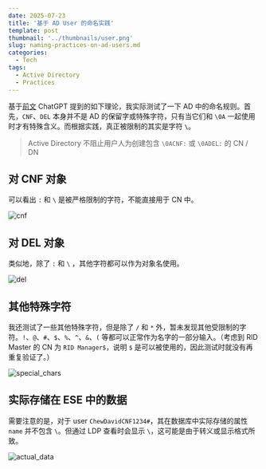 ```yaml
---
date: 2025-07-23
title: '基于 AD User 的命名实践'
template: post
thumbnail: '../thumbnails/user.png'
slug: naming-practices-on-ad-users.md
categories:
  - Tech
tags:
  - Active Directory
  - Practices
---
```


基于[前文](/study_notes_as_ad_beginner) ChatGPT 提到的如下理论，我实际测试了一下 AD 中的命名规则。首先，`CNF`、`DEL` 本身并不是 AD 的保留字或特殊字符，只有当它们和 `\0A` 一起使用时才有特殊含义。而根据实践，真正被限制的其实是字符 `\`。

> Active Directory 不阻止用户人为创建包含 `\0ACNF:` 或 `\0ADEL:` 的 CN / DN

## 对 CNF 对象

可以看出 `:` 和 `\` 是被严格限制的字符，不能直接用于 CN 中。

![cnf](./2025-07-23-naming-practices-on-ad-users.assets/cnf.PNG)

## 对 DEL 对象

类似地，除了 `:` 和 `\` ，其他字符都可以作为对象名使用。

![del](./2025-07-23-naming-practices-on-ad-users.assets/del.PNG)

## 其他特殊字符

我还测试了一些其他特殊字符，但是除了 `/` 和 `*` 外，暂未发现其他受限制的字符。`!`、`@`、`#`、`$`、`%`、`^`、`&`、`(` 等都可以正常作为名字的一部分输入。（考虑到 RID Master 的 CN 为 `RID Manager$`，说明 `$` 是可以被使用的，因此测试时就没有再重复验证了。）

![special_chars](/2025-07-23-naming-practices-on-ad-users.assets/special_chars.PNG)

## 实际存储在 ESE 中的数据

需要注意的是，对于 user `ChewDavidCNF1234#`，其在数据库中实际存储的属性 `name` 并不包含 `\`。但通过 LDP 查看时会显示 `\`，这可能是由于转义或显示格式所致。

![actual_data](https://images.charlesfeng.cn/2025-07-23-actual-data.PNG)
